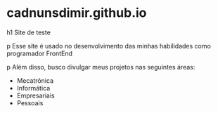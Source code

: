 # cadnunsdimir.github.io

h1 Site de teste

p Esse site é usado no desenvolvimento das minhas habilidades como programador FrontEnd

p Além disso, busco divulgar meus projetos nas seguintes áreas:

* Mecatrônica
* Informática
* Empresariais
* Pessoais
